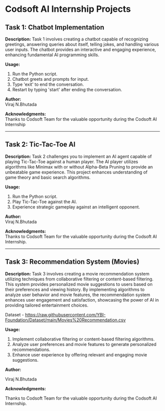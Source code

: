 # Codsoft AI Internship Projects

## Task 1: Chatbot Implementation

**Description:**
Task 1 involves creating a chatbot capable of recognizing greetings, answering queries about itself, telling jokes, and handling various user inputs. The chatbot provides an interactive and engaging experience, enhancing fundamental AI programming skills.

**Usage:**
1. Run the Python script.
2. Chatbot greets and prompts for input.
3. Type 'exit' to end the conversation.
4. Restart by typing 'start' after ending the conversation.

**Author:**  
Viraj N.Bhutada

**Acknowledgments:**  
Thanks to Codsoft Team for the valuable opportunity during the Codsoft AI Internship


---

## Task 2: Tic-Tac-Toe AI

**Description:**
Task 2 challenges you to implement an AI agent capable of playing Tic-Tac-Toe against a human player. The AI player utilizes algorithms like Minimax with or without Alpha-Beta Pruning to provide an unbeatable game experience. This project enhances understanding of game theory and basic search algorithms.

**Usage:**
1. Run the Python script.
2. Play Tic-Tac-Toe against the AI.
3. Experience strategic gameplay against an intelligent opponent.

**Author:**  
Viraj N.Bhutada

**Acknowledgments:**  
Thanks to Codsoft Team for the valuable opportunity during the Codsoft AI Internship.


---

## Task 3: Recommendation System (Movies)
**Description:**
Task 3 involves creating a movie recommendation system utilizing techniques from collaborative filtering or content-based filtering. This system provides personalized movie suggestions to users based on their preferences and viewing history. By implementing algorithms to analyze user behavior and movie features, the recommendation system enhances user engagement and satisfaction, showcasing the power of AI in providing tailored entertainment choices.

Dataset - https://raw.githubusercontent.com/YBI-Foundation/Dataset/main/Movies%20Recommendation.csv

**Usage:**

1. Implement collaborative filtering or content-based filtering algorithms.
2. Analyze user preferences and movie features to generate personalized recommendations.
3. Enhance user experience by offering relevant and engaging movie suggestions.
   
**Author:**

Viraj N.Bhutada

**Acknowledgments:**

Thanks to Codsoft Team for the valuable opportunity during the Codsoft AI Internship.
